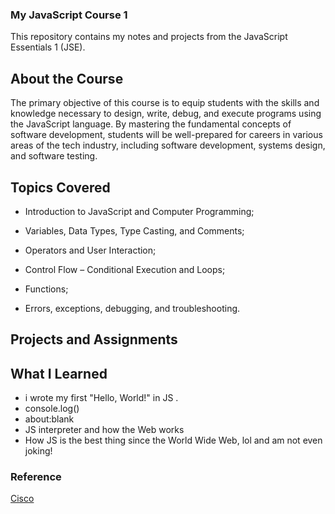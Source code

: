### My JavaScript Course 1

This repository contains my notes and projects from the JavaScript Essentials 1 (JSE).

## About the Course

The primary objective of this course is to equip students with the skills and knowledge necessary to design, write, debug, and execute programs using the JavaScript language. By mastering the fundamental concepts of software development, students will be well-prepared for careers in various areas of the tech industry, including software development, systems design, and software testing.


## Topics Covered

* Introduction to JavaScript and Computer Programming;

* Variables, Data Types, Type Casting, and Comments;

* Operators and User Interaction;

* Control Flow – Conditional Execution and Loops;

* Functions;

* Errors, exceptions, debugging, and troubleshooting.

## Projects and Assignments


## What I Learned

* i wrote my first "Hello, World!" in JS .
* console.log()
* about:blank
* JS interpreter and how the Web works
* How JS is the best thing since the World Wide Web, lol and am not even joking!

### Reference
[Cisco](https://lms.netacad.com)